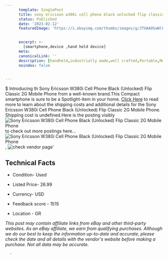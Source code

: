 ```yaml
---
      template: SinglePost
      title: sony ericsson w380i cell phone black unlocked flip classic 2g mobile phone
      status: Published
      date: '2023-02-12'
      featuredImage: 'https://i.ebayimg.com/thumbs/images/g/JTUAAOSwWlFjxCgO/s-l225.jpg'
       

      excerpt: >-
        [smartphone,device ,hand held device]
      meta:
      canonicalLink: ''
      description: [handheld,industrially made,well crafted,Portable,Mobile,Compact,Convenient,Lightweight,Maneuverable,Man-portable,Miniature,Carriable,Hand-held,Light,Holdable,Transportable,Mobile device,Pocket-sized,On-the-go,Wireless,Cordless,Compact size,Convenient size, smartphone,device ,hand held device]
      noindex: false
      

---
```

$
      Introducing th Sony Ericsson W380i Cell Phone Black (Unlocked) Flip Classic 2G Mobile Phone from a well-known brand.This Compact smartphone is sure to be a Spotlight-item in your home. [Click Here](https://www.ebay.com/itm/225354528570?hash=item34782d373a%3Ag%3AJTUAAOSwWlFjxCgO&mkevt=1&mkcid=1&mkrid=711-53200-19255-0&campid=%253CePNCampaignId%253E&customid=%253CreferenceId%253E&toolid=10049) to read more to learn about the shipping costs and additional details for the Sony Ericsson W380i Cell Phone Black (Unlocked) Flip Classic 2G Mobile Phone. Shipping cost is undefined.Here is the posting visibly ![Sony Ericsson W380i Cell Phone Black (Unlocked) Flip Classic 2G Mobile Phone](https://i.ebayimg.com/thumbs/images/g/JTUAAOSwWlFjxCgO/s-l225.jpg) to check out more postings here... ![Sony Ericsson W380i Cell Phone Black (Unlocked) Flip Classic 2G Mobile Phone](https://i.ebayimg.com/images/g/JTUAAOSwWlFjxCgO/s-l1600.jpg), ![check vendor page](https://origin-galleryplus.ebayimg.com/ws/web/225354528570_2_0_1/225x225.jpg,https://origin-galleryplus.ebayimg.com/ws/web/225354528570_3_0_1/225x225.jpg,https://origin-galleryplus.ebayimg.com/ws/web/225354528570_4_0_1/225x225.jpg,https://origin-galleryplus.ebayimg.com/ws/web/225354528570_5_0_1/225x225.jpg,https://origin-galleryplus.ebayimg.com/ws/web/225354528570_6_0_1/225x225.jpg,https://origin-galleryplus.ebayimg.com/ws/web/225354528570_7_0_1/225x225.jpg,https://origin-galleryplus.ebayimg.com/ws/web/225354528570_8_0_1/225x225.jpg,https://origin-galleryplus.ebayimg.com/ws/web/225354528570_9_0_1/225x225.jpg,https://origin-galleryplus.ebayimg.com/ws/web/225354528570_10_0_1/225x225.jpg,https://origin-galleryplus.ebayimg.com/ws/web/225354528570_11_0_1/225x225.jpg,https://origin-galleryplus.ebayimg.com/ws/web/225354528570_12_0_1/225x225.jpg,https://origin-galleryplus.ebayimg.com/ws/web/225354528570_13_0_1/225x225.jpg,https://origin-galleryplus.ebayimg.com/ws/web/225354528570_14_0_1/225x225.jpg,https://origin-galleryplus.ebayimg.com/ws/web/225354528570_15_0_1/225x225.jpg,https://origin-galleryplus.ebayimg.com/ws/web/225354528570_16_0_1/225x225.jpg,https://origin-galleryplus.ebayimg.com/ws/web/225354528570_17_0_1/225x225.jpg,https://origin-galleryplus.ebayimg.com/ws/web/225354528570_18_0_1/225x225.jpg)'

      

 ## Technical Facts 



     
      

 - Condition- Used 


      

 - Listed Price- 26.99 


      

 - Currency- USD 


      

 - Feedback score - 1515 


      

 - Location - GR 


      
      

 *_This post may contain affiliate links from eBay and other third-party websites. As an eBay affiliate, we earn from qualifying purchases. Although we do our best to keep the information up-to-date and accurate, please check the date and all details with the vendor's website before making a purchase. Not all data may be accurate._*




      -
